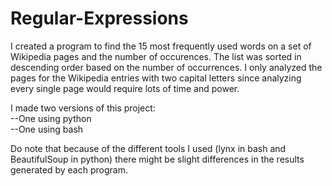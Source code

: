 # Regular-Expressions

I created a program to find the 15 most frequently used words on a set of Wikipedia pages and the number of occurences. The list was sorted in descending order based on the number of occurrences. I only analyzed the pages for the Wikipedia entries with two capital letters since analyzing every single page would require lots of time and power. 

I made two versions of this project:  
--One using python  
--One using bash  

Do note that because of the different tools I used (lynx in bash and BeautifulSoup in python) there might be slight differences in the results generated by each program.
